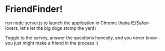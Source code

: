 # FriendFinder!

run node server.js to launch the application in Chrome (haha IE/Safari-lovers, let's let the big dogs stomp the yard)

Toggle to the survey, answer the questions honestly, and you never know - you just might make a friend in the process :)
